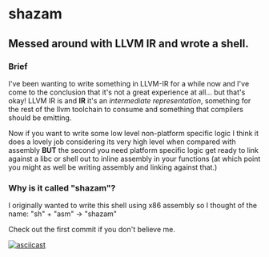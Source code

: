 # shazam

## Messed around with LLVM IR and wrote a shell.

### Brief

I've been wanting to write something in LLVM-IR for a while now and I've come to the conclusion that it's not a great experience at all... but that's okay! LLVM IR is and **IR** it's an _intermediate representation_, something for the rest of the llvm toolchain to consume and something that compilers should be emitting.

Now if you want to write some low level non-platform specific logic I think it does a lovely job considering its very high level when compared with assembly **BUT** the second you need platform specific logic get ready to link against a libc or shell out to inline assembly in your functions (at which point you might as well be writing assembly and linking against that.)

### Why is it called "shazam"?

I originally wanted to write this shell using x86 assembly so I thought of the name: "sh" + "asm" -> "shazam"

Check out the first commit if you don't believe me.

[![asciicast](https://asciinema.org/a/iRbZdGXzDMFYT9pTOFI5I2K0e.png)](https://asciinema.org/a/iRbZdGXzDMFYT9pTOFI5I2K0e)
